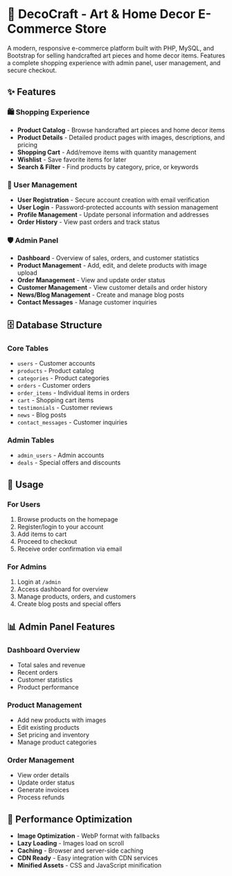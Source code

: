 # 🛒 DecoCraft - Art & Home Decor E-Commerce Store

A modern, responsive e-commerce platform built with PHP, MySQL, and Bootstrap for selling handcrafted art pieces and home decor items. Features a complete shopping experience with admin panel, user management, and secure checkout.

## ✨ Features

### 🛍️ Shopping Experience
- **Product Catalog** - Browse handcrafted art pieces and home decor items
- **Product Details** - Detailed product pages with images, descriptions, and pricing
- **Shopping Cart** - Add/remove items with quantity management
- **Wishlist** - Save favorite items for later
- **Search & Filter** - Find products by category, price, or keywords

### 👤 User Management
- **User Registration** - Secure account creation with email verification
- **User Login** - Password-protected accounts with session management
- **Profile Management** - Update personal information and addresses
- **Order History** - View past orders and track status

### 🛡️ Admin Panel
- **Dashboard** - Overview of sales, orders, and customer statistics
- **Product Management** - Add, edit, and delete products with image upload
- **Order Management** - View and update order status
- **Customer Management** - View customer details and order history
- **News/Blog Management** - Create and manage blog posts
- **Contact Messages** - Manage customer inquiries

## 🗄️ Database Structure

### Core Tables
- `users` - Customer accounts
- `products` - Product catalog
- `categories` - Product categories
- `orders` - Customer orders
- `order_items` - Individual items in orders
- `cart` - Shopping cart items
- `testimonials` - Customer reviews
- `news` - Blog posts
- `contact_messages` - Customer inquiries

### Admin Tables
- `admin_users` - Admin accounts
- `deals` - Special offers and discounts

## 🎯 Usage

### For Users
1. Browse products on the homepage
2. Register/login to your account
3. Add items to cart
4. Proceed to checkout
5. Receive order confirmation via email

### For Admins
1. Login at `/admin`
2. Access dashboard for overview
3. Manage products, orders, and customers
4. Create blog posts and special offers

## 📊 Admin Panel Features

### Dashboard Overview
- Total sales and revenue
- Recent orders
- Customer statistics
- Product performance

### Product Management
- Add new products with images
- Edit existing products
- Set pricing and inventory
- Manage product categories

### Order Management
- View order details
- Update order status
- Generate invoices
- Process refunds

## 🚀 Performance Optimization

- **Image Optimization** - WebP format with fallbacks
- **Lazy Loading** - Images load on scroll
- **Caching** - Browser and server-side caching
- **CDN Ready** - Easy integration with CDN services
- **Minified Assets** - CSS and JavaScript minification

